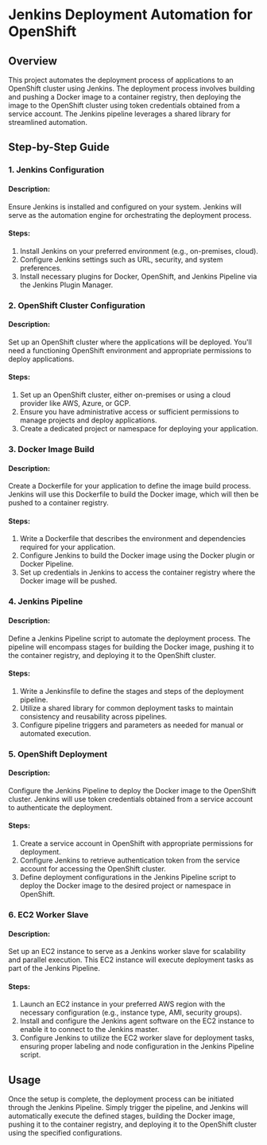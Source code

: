 # Jenkins Deployment Automation for OpenShift

## Overview

This project automates the deployment process of applications to an OpenShift cluster using Jenkins. The deployment process involves building and pushing a Docker image to a container registry, then deploying the image to the OpenShift cluster using token credentials obtained from a service account. The Jenkins pipeline leverages a shared library for streamlined automation.

## Step-by-Step Guide

### 1. Jenkins Configuration

#### Description:
Ensure Jenkins is installed and configured on your system. Jenkins will serve as the automation engine for orchestrating the deployment process.

#### Steps:
1. Install Jenkins on your preferred environment (e.g., on-premises, cloud).
2. Configure Jenkins settings such as URL, security, and system preferences.
3. Install necessary plugins for Docker, OpenShift, and Jenkins Pipeline via the Jenkins Plugin Manager.

### 2. OpenShift Cluster Configuration

#### Description:
Set up an OpenShift cluster where the applications will be deployed. You'll need a functioning OpenShift environment and appropriate permissions to deploy applications.

#### Steps:
1. Set up an OpenShift cluster, either on-premises or using a cloud provider like AWS, Azure, or GCP.
2. Ensure you have administrative access or sufficient permissions to manage projects and deploy applications.
3. Create a dedicated project or namespace for deploying your application.

### 3. Docker Image Build

#### Description:
Create a Dockerfile for your application to define the image build process. Jenkins will use this Dockerfile to build the Docker image, which will then be pushed to a container registry.

#### Steps:
1. Write a Dockerfile that describes the environment and dependencies required for your application.
2. Configure Jenkins to build the Docker image using the Docker plugin or Docker Pipeline.
3. Set up credentials in Jenkins to access the container registry where the Docker image will be pushed.

### 4. Jenkins Pipeline

#### Description:
Define a Jenkins Pipeline script to automate the deployment process. The pipeline will encompass stages for building the Docker image, pushing it to the container registry, and deploying it to the OpenShift cluster.

#### Steps:
1. Write a Jenkinsfile to define the stages and steps of the deployment pipeline.
2. Utilize a shared library for common deployment tasks to maintain consistency and reusability across pipelines.
3. Configure pipeline triggers and parameters as needed for manual or automated execution.

### 5. OpenShift Deployment

#### Description:
Configure the Jenkins Pipeline to deploy the Docker image to the OpenShift cluster. Jenkins will use token credentials obtained from a service account to authenticate the deployment.

#### Steps:
1. Create a service account in OpenShift with appropriate permissions for deployment.
2. Configure Jenkins to retrieve authentication token from the service account for accessing the OpenShift cluster.
3. Define deployment configurations in the Jenkins Pipeline script to deploy the Docker image to the desired project or namespace in OpenShift.

### 6. EC2 Worker Slave

#### Description:
Set up an EC2 instance to serve as a Jenkins worker slave for scalability and parallel execution. This EC2 instance will execute deployment tasks as part of the Jenkins Pipeline.

#### Steps:
1. Launch an EC2 instance in your preferred AWS region with the necessary configuration (e.g., instance type, AMI, security groups).
2. Install and configure the Jenkins agent software on the EC2 instance to enable it to connect to the Jenkins master.
3. Configure Jenkins to utilize the EC2 worker slave for deployment tasks, ensuring proper labeling and node configuration in the Jenkins Pipeline script.

## Usage

Once the setup is complete, the deployment process can be initiated through the Jenkins Pipeline. Simply trigger the pipeline, and Jenkins will automatically execute the defined stages, building the Docker image, pushing it to the container registry, and deploying it to the OpenShift cluster using the specified configurations.
